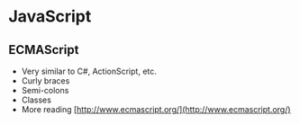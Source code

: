 # JavaScript
## ECMAScript

* Very similar to C#, ActionScript, etc.
* Curly braces
* Semi-colons
* Classes
* More reading [http://www.ecmascript.org/](http://www.ecmascript.org/) 